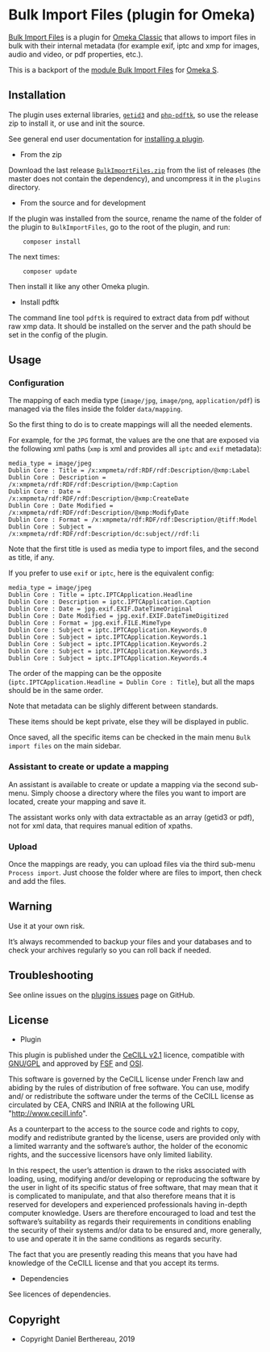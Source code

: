 Bulk Import Files (plugin for Omeka)
====================================

[Bulk Import Files] is a plugin for [Omeka Classic] that allows to import files
in bulk with their internal metadata (for example exif, iptc and xmp for images,
audio and video, or pdf properties, etc.).

This is a backport of the [module Bulk Import Files] for [Omeka S].


Installation
------------

The plugin uses external libraries, [`getid3`] and [`php-pdftk`], so use the
release zip to install it, or use and init the source.

See general end user documentation for [installing a plugin].

* From the zip

Download the last release [`BulkImportFiles.zip`] from the list of releases (the
master does not contain the dependency), and uncompress it in the `plugins`
directory.

* From the source and for development

If the plugin was installed from the source, rename the name of the folder of
the plugin to `BulkImportFiles`, go to the root of the plugin, and run:

```
    composer install
```

The next times:

```
    composer update
```

Then install it like any other Omeka plugin.

* Install pdftk

The command line tool `pdftk` is required to extract data from pdf without raw
xmp data. It should be installed on the server and the path should be set in the
config of the plugin.


Usage
-----

### Configuration

The mapping of each media type (`image/jpg`, `image/png`, `application/pdf`) is
managed via the files inside the folder `data/mapping`.

So the first thing to do is to create mappings will all the needed elements.

For example, for the `JPG` format, the values are the one that are exposed via
the following xml paths (`xmp` is xml and provides all `iptc` and `exif` metadata):

```
media_type = image/jpeg
Dublin Core : Title = /x:xmpmeta/rdf:RDF/rdf:Description/@xmp:Label
Dublin Core : Description = /x:xmpmeta/rdf:RDF/rdf:Description/@xmp:Caption
Dublin Core : Date = /x:xmpmeta/rdf:RDF/rdf:Description/@xmp:CreateDate
Dublin Core : Date Modified = /x:xmpmeta/rdf:RDF/rdf:Description/@xmp:ModifyDate
Dublin Core : Format = /x:xmpmeta/rdf:RDF/rdf:Description/@tiff:Model
Dublin Core : Subject = /x:xmpmeta/rdf:RDF/rdf:Description/dc:subject//rdf:li
```

Note that the first title is used as media type to import files, and the second
as title, if any.

If you prefer to use `exif` or `iptc`, here is the equivalent config:

```
media_type = image/jpeg
Dublin Core : Title = iptc.IPTCApplication.Headline
Dublin Core : Description = iptc.IPTCApplication.Caption
Dublin Core : Date = jpg.exif.EXIF.DateTimeOriginal
Dublin Core : Date Modified = jpg.exif.EXIF.DateTimeDigitized
Dublin Core : Format = jpg.exif.FILE.MimeType
Dublin Core : Subject = iptc.IPTCApplication.Keywords.0
Dublin Core : Subject = iptc.IPTCApplication.Keywords.1
Dublin Core : Subject = iptc.IPTCApplication.Keywords.2
Dublin Core : Subject = iptc.IPTCApplication.Keywords.3
Dublin Core : Subject = iptc.IPTCApplication.Keywords.4
```

The order of the mapping can be the opposite (`iptc.IPTCApplication.Headline = Dublin Core : Title`),
but all the maps should be in the same order.

Note that metadata can be slighly different between standards.

These items should be kept private, else they will be displayed in public.

Once saved, all the specific items can be checked in the main menu `Bulk import files`
on the main sidebar.

### Assistant to create or update a mapping

An assistant is available to create or update a mapping via the second
sub-menu. Simply choose a directory where the files you want to import are
located, create your mapping and save it.

The assistant works only with data extractable as an array (getid3 or pdf), not
for xml data, that requires manual edition of xpaths.

### Upload

Once the mappings are ready, you can upload files via the third sub-menu
`Process import`. Just choose the folder where are files to import, then check
and add the files.


Warning
-------

Use it at your own risk.

It’s always recommended to backup your files and your databases and to check
your archives regularly so you can roll back if needed.


Troubleshooting
---------------

See online issues on the [plugins issues] page on GitHub.


License
-------

* Plugin

This plugin is published under the [CeCILL v2.1] licence, compatible with
[GNU/GPL] and approved by [FSF] and [OSI].

This software is governed by the CeCILL license under French law and abiding by
the rules of distribution of free software. You can use, modify and/ or
redistribute the software under the terms of the CeCILL license as circulated by
CEA, CNRS and INRIA at the following URL "http://www.cecill.info".

As a counterpart to the access to the source code and rights to copy, modify and
redistribute granted by the license, users are provided only with a limited
warranty and the software’s author, the holder of the economic rights, and the
successive licensors have only limited liability.

In this respect, the user’s attention is drawn to the risks associated with
loading, using, modifying and/or developing or reproducing the software by the
user in light of its specific status of free software, that may mean that it is
complicated to manipulate, and that also therefore means that it is reserved for
developers and experienced professionals having in-depth computer knowledge.
Users are therefore encouraged to load and test the software’s suitability as
regards their requirements in conditions enabling the security of their systems
and/or data to be ensured and, more generally, to use and operate it in the same
conditions as regards security.

The fact that you are presently reading this means that you have had knowledge
of the CeCILL license and that you accept its terms.

* Dependencies

See licences of dependencies.


Copyright
---------

* Copyright Daniel Berthereau, 2019


[Bulk Import Files]: https://github.com/Daniel-KM/Omeka-plugin-BulkImportFiles
[Omeka Classic]: https://omeka.org/classic
[Omeka S]: https://omeka.org/s
[module Bulk Import Files]: https://github.com/Daniel-KM/Omeka-S-module-BulkImportFiles
[`getid3`]: https://getid3.org
[`php-pdftk`]: https://github.com/mikehaertl/php-pdftk
[`pdftk`]: https://www.pdflabs.com/tools/pdftk-the-pdf-toolkit
[`BulkImportFiles.zip`]: https://github.com/Daniel-KM/Omeka-plugin-BulkImportFiles/releases
[installing a plugin]: https://omeka.org/classic/docs/Admin/Adding_and_Managing_Plugins/#installing-a-plugin
[plugins issues]: https://github.com/Daniel-KM/Omeka-plugin-BulkImportFiles/issues
[CeCILL v2.1]: https://www.cecill.info/licences/Licence_CeCILL_V2.1-en.html
[GNU/GPL]: https://www.gnu.org/licenses/gpl-3.0.html
[FSF]: https://www.fsf.org
[OSI]: http://opensource.org
[Daniel-KM]: https://github.com/Daniel-KM "Daniel Berthereau"
